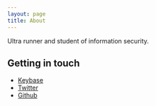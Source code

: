 ```yaml
---
layout: page
title: About
---
```


Ultra runner and student of information security.

## Getting in touch

- [Keybase](<https://keybase.io/mrjonstrong>)
- [Twitter](<https://twitter.com/mrjonstrong>)
- [Github](<https://github.com/mrjonstrong>)
